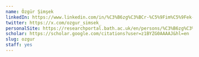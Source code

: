 ```yaml
---
name: Özgür Şimşek
linkedIn: https://www.linkedin.com/in/%C3%B6zg%C3%BCr-%C5%9Fim%C5%9Fek-67211721b
twitter: https://x.com/ozgur_simsek_
personalSite: https://researchportal.bath.ac.uk/en/persons/%C3%B6zg%C3%BCr-%C5%9Fim%C5%9Fek
scholar: https://scholar.google.com/citations?user=z1BYZG0AAAAJ&hl=en
slug: ozgur
staff: yes
---
```

